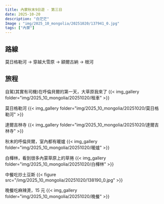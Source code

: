 ```yaml
---
title: 內蒙秋末9日遊 - 第三日
date: 2025-10-20
description: "白茫茫"
Image : "img/2025_10_mongolia/20251020/137941_0.jpg"
tags: ["內蒙"]
---
```


## 路線
莫日格勒河 → 穿越大雪原 → 額爾古納 → 根河

## 旅程

自駕(其實有司機)在呼倫貝爾的第一天，大草原我來了
{{< img_gallery  folder="img/2025_10_mongolia/20251020/租車" >}}


莫日格勒河
{{< img_gallery  folder="img/2025_10_mongolia/20251020/莫日格勒河" >}}


達爾吉林寺
{{< img_gallery  folder="img/2025_10_mongolia/20251020/達爾吉林寺" >}}

秋末的呼倫貝爾，室內都有暖爐
{{< img_gallery  folder="img/2025_10_mongolia/20251020/暖爐" >}}

白樺林，看到很多內蒙草原上的草捲
{{< img_gallery  folder="img/2025_10_mongolia/20251020/白樺林" >}}


中餐吃炒土豆斯
{{< figure src="/img/2025_10_mongolia/20251020/138190_0.jpg"  >}}

晚餐吃麻辣燙，15 元
{{< img_gallery  folder="img/2025_10_mongolia/20251020/晚餐" >}}


